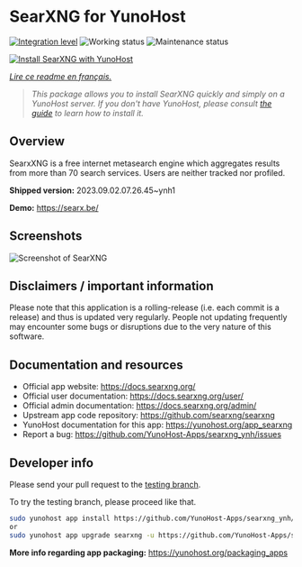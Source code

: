 <!--
N.B.: This README was automatically generated by https://github.com/YunoHost/apps/tree/master/tools/README-generator
It shall NOT be edited by hand.
-->

# SearXNG for YunoHost

[![Integration level](https://dash.yunohost.org/integration/searxng.svg)](https://dash.yunohost.org/appci/app/searxng) ![Working status](https://ci-apps.yunohost.org/ci/badges/searxng.status.svg) ![Maintenance status](https://ci-apps.yunohost.org/ci/badges/searxng.maintain.svg)

[![Install SearXNG with YunoHost](https://install-app.yunohost.org/install-with-yunohost.svg)](https://install-app.yunohost.org/?app=searxng)

*[Lire ce readme en français.](./README_fr.md)*

> *This package allows you to install SearXNG quickly and simply on a YunoHost server.
If you don't have YunoHost, please consult [the guide](https://yunohost.org/#/install) to learn how to install it.*

## Overview

SearxXNG is a free internet metasearch engine which aggregates results from more than 70 search services. Users are neither tracked nor profiled.


**Shipped version:** 2023.09.02.07.26.45~ynh1

**Demo:** https://searx.be/

## Screenshots

![Screenshot of SearXNG](./doc/screenshots/screenshot_1.png)

## Disclaimers / important information

Please note that this application is a rolling-release (i.e. each commit is a release) and thus is updated very regularly. People not updating frequently may encounter some bugs or disruptions due to the very nature of this software.

## Documentation and resources

* Official app website: <https://docs.searxng.org/>
* Official user documentation: <https://docs.searxng.org/user/>
* Official admin documentation: <https://docs.searxng.org/admin/>
* Upstream app code repository: <https://github.com/searxng/searxng>
* YunoHost documentation for this app: <https://yunohost.org/app_searxng>
* Report a bug: <https://github.com/YunoHost-Apps/searxng_ynh/issues>

## Developer info

Please send your pull request to the [testing branch](https://github.com/YunoHost-Apps/searxng_ynh/tree/testing).

To try the testing branch, please proceed like that.

``` bash
sudo yunohost app install https://github.com/YunoHost-Apps/searxng_ynh/tree/testing --debug
or
sudo yunohost app upgrade searxng -u https://github.com/YunoHost-Apps/searxng_ynh/tree/testing --debug
```

**More info regarding app packaging:** <https://yunohost.org/packaging_apps>
